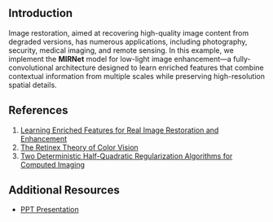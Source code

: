 ## Introduction

Image restoration, aimed at recovering high-quality image content from degraded versions, has numerous applications, including photography, security, medical imaging, and remote sensing. In this example, we implement the **MIRNet** model for low-light image enhancement—a fully-convolutional architecture designed to learn enriched features that combine contextual information from multiple scales while preserving high-resolution spatial details.

## References

1. [Learning Enriched Features for Real Image Restoration and Enhancement](https://arxiv.org/abs/2003.06792)
2. [The Retinex Theory of Color Vision](http://www.cnbc.cmu.edu/~tai/cp_papers/E.Land_Retinex_Theory_ScientifcAmerican.pdf)
3. [Two Deterministic Half-Quadratic Regularization Algorithms for Computed Imaging](https://ieeexplore.ieee.org/document/413553)

## Additional Resources

- [PPT Presentation](https://docs.google.com/presentation/d/1cLxnjB3NAEWVd17zJeOBJ7_0poMSm0wr5hpFQNsQBTY/edit?usp=sharing)
